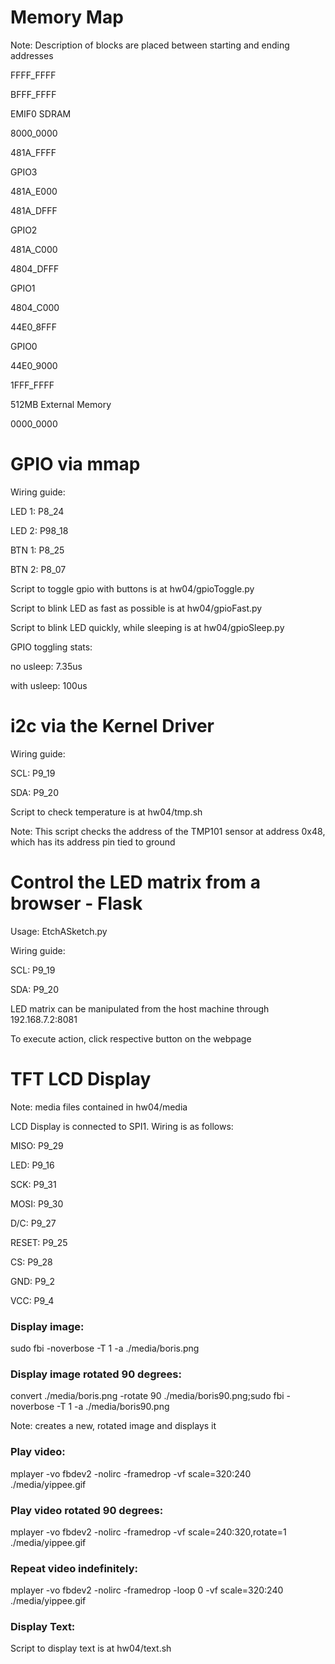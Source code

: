 # Memory Map
Note: Description of blocks are placed between starting and ending addresses

FFFF_FFFF


BFFF_FFFF

EMIF0 SDRAM

8000_0000

481A_FFFF

GPIO3

481A_E000

481A_DFFF

GPIO2

481A_C000

4804_DFFF

GPIO1

4804_C000

44E0_8FFF

GPIO0

44E0_9000

1FFF_FFFF

512MB External Memory

0000_0000

# GPIO via mmap
Wiring guide:

LED 1: P8_24

LED 2: P98_18

BTN 1: P8_25

BTN 2: P8_07



Script to toggle gpio with buttons is at hw04/gpioToggle.py

Script to blink LED as fast as possible is at hw04/gpioFast.py

Script to blink LED quickly, while sleeping is at hw04/gpioSleep.py



GPIO toggling stats:

no usleep: 7.35us

with usleep: 100us


# i2c via the Kernel Driver
Wiring guide:

SCL: P9_19

SDA: P9_20



Script to check temperature is at hw04/tmp.sh

Note: This script checks the address of the TMP101 sensor at address 0x48, which has its address pin tied to ground


#  Control the LED matrix from a browser - Flask
Usage: EtchASketch.py


Wiring guide:

SCL: P9_19

SDA: P9_20


LED matrix can be manipulated from the host machine through 192.168.7.2:8081

To execute action, click respective button on the webpage


# TFT LCD Display
Note: media files contained in hw04/media


LCD Display is connected to SPI1. Wiring is as follows:

MISO: P9_29

LED: P9_16

SCK: P9_31

MOSI: P9_30

D/C: P9_27

RESET: P9_25

CS: P9_28

GND: P9_2

VCC: P9_4

### Display image:
sudo fbi -noverbose -T 1 -a ./media/boris.png

### Display image rotated 90 degrees:
convert ./media/boris.png -rotate 90 ./media/boris90.png;sudo fbi -noverbose -T 1 -a  ./media/boris90.png

Note: creates a new, rotated image and displays it

### Play video:
mplayer -vo fbdev2 -nolirc -framedrop -vf scale=320:240 ./media/yippee.gif

### Play video rotated 90 degrees:
mplayer -vo fbdev2 -nolirc -framedrop -vf scale=240:320,rotate=1 ./media/yippee.gif

### Repeat video indefinitely:
mplayer -vo fbdev2 -nolirc -framedrop -loop 0 -vf scale=320:240 ./media/yippee.gif

### Display Text:
Script to display text is at hw04/text.sh
